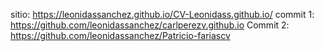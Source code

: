 sitio: https://leonidassanchez.github.io/CV-Leonidass.github.io/
commit 1: https://github.com/leonidassanchez/carlperezv.github.io
Commit 2: https://github.com/leonidassanchez/Patricio-fariascv
